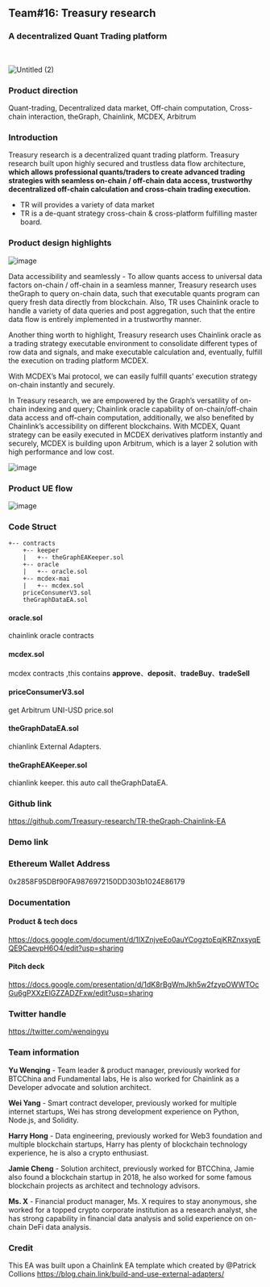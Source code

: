 ## Team#16: Treasury research
### A decentralized Quant Trading platform

<br>

![Untitled (2)](https://user-images.githubusercontent.com/7462849/127729364-9bae63da-fddf-4b1c-a4ab-2122aaafd720.png)


### Product direction
Quant-trading, Decentralized data market, Off-chain computation, Cross-chain interaction, theGraph, Chainlink, MCDEX, Arbitrum

### Introduction
Treasury research is a decentralized quant trading platform. Treasury research built upon highly secured and trustless data flow architecture, **which allows professional quants/traders to create advanced trading strategies with seamless on-chain / off-chain data access, trustworthy decentralized off-chain calculation and cross-chain trading execution.**  

- TR will provides a variety of data market
- TR is a de-quant strategy cross-chain & cross-platform fulfilling master board.


### Product design highlights

![image](https://user-images.githubusercontent.com/7462849/127727956-39736d48-fb9c-4555-87df-e47b962d3f5e.png)


Data accessibility and seamlessly - To allow quants access to universal data factors on-chain / off-chain in a seamless manner, Treasury research uses theGraph to query on-chain data, such that executable quants program can query fresh data directly from blockchain. Also, TR uses Chainlink oracle to handle a variety of data queries and post aggregation, such that the entire data flow is entirely implemented in a trustworthy manner.

Another thing worth to highlight, Treasury research uses Chainlink oracle as a trading strategy executable environment to consolidate different types of row data and signals, and make executable calculation and, eventually, fulfill the execution on trading platform MCDEX.

With MCDEX’s Mai protocol, we can easily fulfill quants’ execution strategy on-chain instantly and securely.

In Treasury research, we are empowered by
the Graph’s versatility of on-chain indexing and query;
Chainlink oracle capability of on-chain/off-chain data access and off-chain computation, additionally, we also benefited by Chainlink’s accessibility on different blockchains.
With MCDEX, Quant strategy can be easily executed in MCDEX derivatives platform instantly and securely, MCDEX is building upon Arbitrum, which is a layer 2 solution with high performance and low cost. 



![image](https://user-images.githubusercontent.com/7462849/127729418-032c49f9-2881-49fb-aa34-782ea65853f7.png)


### Product UE flow

![image](https://user-images.githubusercontent.com/7462849/127729418-032c49f9-2881-49fb-aa34-782ea65853f7.png)



### Code  Struct

```
+-- contracts
    +-- keeper
    |   +-- theGraphEAKeeper.sol
    +-- oracle
    |   +-- oracle.sol
    +-- mcdex-mai
    |   +-- mcdex.sol
    priceConsumerV3.sol
    theGraphDataEA.sol
```

#### **oracle.sol** 
chainlink oracle contracts

#### **mcdex.sol** 
mcdex contracts ,this contains **approve**、**deposit**、**tradeBuy**、**tradeSell**

#### **priceConsumerV3.sol**
get Arbitrum UNI-USD price.sol

#### **theGraphDataEA.sol**
chianlink External Adapters.

#### **theGraphEAKeeper.sol**
chianlink keeper. this auto call theGraphDataEA.


### Github link
https://github.com/Treasury-research/TR-theGraph-Chainlink-EA

### Demo link


### Ethereum Wallet Address
0x2858F95DBf90FA9876972150DD303b1024E86179

### Documentation
#### Product & tech docs
https://docs.google.com/document/d/1lXZnjveEo0auYCogztoEqjKRZnxsyqEQE9CaevpH6O4/edit?usp=sharing

#### Pitch deck
https://docs.google.com/presentation/d/1dK8rBgWmJkh5w2fzypOWWTOcGu6gPXXzElGZZADZFxw/edit?usp=sharing

### Twitter handle
https://twitter.com/wenqingyu


### Team information
**Yu Wenqing** - Team leader & product manager, previously worked for BTCChina and Fundamental labs, He is also worked for Chainlink as a Developer advocate and solution architect.

**Wei Yang** - Smart contract developer, previously worked for multiple internet startups, Wei has strong development experience on Python, Node.js, and Solidity.

**Harry Hong** - Data engineering, previously worked for Web3 foundation and multiple blockchain startups, Harry has plenty of blockchain technology experience, he is also a crypto enthusiast.

**Jamie Cheng** - Solution architect, previously worked for BTCChina, Jamie also found a blockchain startup in 2018, he also worked for some famous blockchain projects as architect and technology advisors.

**Ms. X** - Financial product manager, Ms. X requires to stay anonymous, she worked for a topped crypto corporate institution as a research analyst, she has strong capability in financial data analysis and solid experience on on-chain DeFi data analysis.




### Credit
This EA was built upon a Chainlink EA template which created by @Patrick Collions
https://blog.chain.link/build-and-use-external-adapters/
